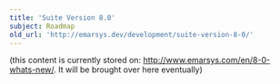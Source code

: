 ```yaml
---
title: 'Suite Version 8.0'
subject: Roadmap
old_url: 'http://emarsys.dev/development/suite-version-8-0/'
---
```


(this content is currently stored on: <http://www.emarsys.com/en/8-0-whats-new/>. It will be brought over here eventually)